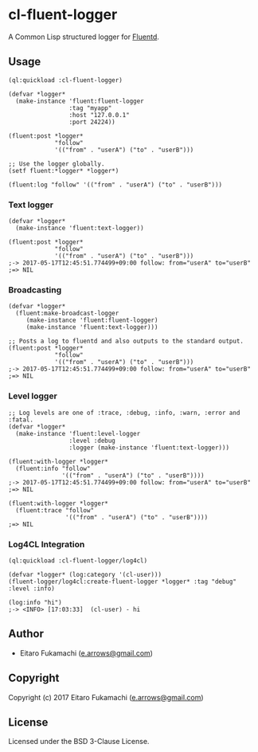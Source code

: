 # cl-fluent-logger

A Common Lisp structured logger for [Fluentd](https://www.fluentd.org/).

## Usage

```common-lisp
(ql:quickload :cl-fluent-logger)

(defvar *logger*
  (make-instance 'fluent:fluent-logger
                 :tag "myapp"
                 :host "127.0.0.1"
                 :port 24224))

(fluent:post *logger*
             "follow"
             '(("from" . "userA") ("to" . "userB")))

;; Use the logger globally.
(setf fluent:*logger* *logger*)

(fluent:log "follow" '(("from" . "userA") ("to" . "userB")))
```

### Text logger

```common-lisp
(defvar *logger*
  (make-instance 'fluent:text-logger))
  
(fluent:post *logger*
             "follow"
             '(("from" . "userA") ("to" . "userB")))
;-> 2017-05-17T12:45:51.774499+09:00 follow: from="userA" to="userB"
;=> NIL
```

### Broadcasting

```common-lisp
(defvar *logger*
  (fluent:make-broadcast-logger
     (make-instance 'fluent:fluent-logger)
     (make-instance 'fluent:text-logger)))

;; Posts a log to fluentd and also outputs to the standard output.
(fluent:post *logger*
             "follow"
             '(("from" . "userA") ("to" . "userB")))
;-> 2017-05-17T12:45:51.774499+09:00 follow: from="userA" to="userB"
;=> NIL
```

### Level logger

```common-lisp
;; Log levels are one of :trace, :debug, :info, :warn, :error and :fatal.
(defvar *logger*
  (make-instance 'fluent:level-logger
                 :level :debug
                 :logger (make-instance 'fluent:text-logger)))

(fluent:with-logger *logger*
  (fluent:info "follow"
               '(("from" . "userA") ("to" . "userB"))))
;-> 2017-05-17T12:45:51.774499+09:00 follow: from="userA" to="userB"
;=> NIL

(fluent:with-logger *logger*
  (fluent:trace "follow"
                '(("from" . "userA") ("to" . "userB"))))
;=> NIL
```

### Log4CL Integration

```common-lisp
(ql:quickload :cl-fluent-logger/log4cl)

(defvar *logger* (log:category '(cl-user)))
(fluent-logger/log4cl:create-fluent-logger *logger* :tag "debug" :level :info)

(log:info "hi")
;-> <INFO> [17:03:33]  (cl-user) - hi
```

## Author

* Eitaro Fukamachi (e.arrows@gmail.com)

## Copyright

Copyright (c) 2017 Eitaro Fukamachi (e.arrows@gmail.com)

## License

Licensed under the BSD 3-Clause License.
